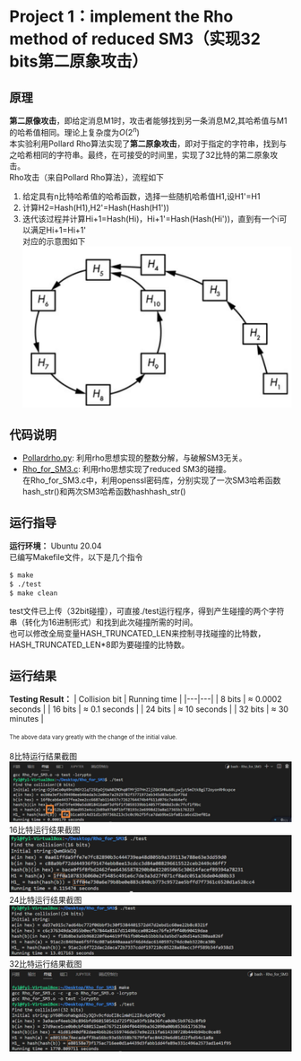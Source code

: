 # Project 1：implement the Rho method of reduced SM3（实现32 bits第二原象攻击）
## 原理
**第二原像攻击**，即给定消息M1时，攻击者能够找到另一条消息M2,其哈希值与M1的哈希值相同。理论上复杂度为$O(2^n)$  
本实验利用Pollard Rho算法实现了**第二原象攻击**，即对于指定的字符串，找到与之哈希相同的字符串。最终，在可接受的时间里，实现了$32$比特的第二原象攻击。      
Rho攻击（来自Pollard Rho算法），流程如下  
1. 给定具有n比特哈希值的哈希函数，选择一些随机哈希值H1,设H1'=H1
2. 计算H2=Hash(H1),H2'=Hash(Hash(H1'))
3. 迭代该过程并计算Hi+1=Hash(Hi)，Hi+1'=Hash(Hash(Hi'))，直到有一个i可以满足Hi+1=Hi+1'  
对应的示意图如下  
![image](https://github.com/fyl01/course-project/blob/main/the%20Rho%20method%20of%20reduced%20SM3/headImg.png)  

## 代码说明
- [Pollardrho.py](https://github.com/fyl01/course-project/blob/main/the%20Rho%20method%20of%20reduced%20SM3/Pollardrho.py): 利用rho思想实现的整数分解，与破解SM3无关。
- [Rho_for_SM3.c](https://github.com/fyl01/course-project/blob/main/the%20Rho%20method%20of%20reduced%20SM3/Rho_for_SM3.c): 利用rho思想实现了reduced SM3的碰撞。  
在Rho_for_SM3.c中，利用openssl密码库，分别实现了一次SM3哈希函数hash_str()和两次SM3哈希函数hashhash_str()

## 运行指导
**运行环境：** Ubuntu 20.04  
已编写Makefile文件，以下是几个指令    
```shell
$ make
$ ./test
$ make clean
```
test文件已上传（32bit碰撞），可直接./test运行程序，得到产生碰撞的两个字符串（转化为16进制形式）和找到此次碰撞所需的时间。  
也可以修改全局变量HASH_TRUNCATED_LEN来控制寻找碰撞的比特数，HASH_TRUNCATED_LEN*8即为要碰撞的比特数。

## 运行结果
**Testing Result：**
| Collision bit | Running time |
|---|---|
| 8 bits | $\approx$ 0.0002 seconds |
| 16 bits | $\approx$ 0.1 seconds |
| 24 bits | $\approx$ 10 seconds |
| 32 bits | $\approx$ 30 minutes |

<font size="1">The above data vary greatly with the change of the initial value.</font><br />  
8比特运行结果截图
![image](https://github.com/fyl01/course-project/blob/main/the%20Rho%20method%20of%20reduced%20SM3/rhoresult_8.png)
16比特运行结果截图
![image](https://github.com/fyl01/course-project/blob/main/the%20Rho%20method%20of%20reduced%20SM3/rhoresult_16.png)
24比特运行结果截图
![image](https://github.com/fyl01/course-project/blob/main/the%20Rho%20method%20of%20reduced%20SM3/rhoresult_24.png)
32比特运行结果截图
![image](https://github.com/fyl01/course-project/blob/main/the%20Rho%20method%20of%20reduced%20SM3/rhoresult_32.png)
